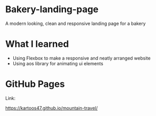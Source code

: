 # Bakery-landing-page
A modern looking, clean and responsive landing page for a bakery

# What I learned

* Using Flexbox to make a responsive and neatly arranged website
* Using aos library for animating ui elements

# GitHub Pages

Link:

https://kartoos47.github.io/mountain-travel/
